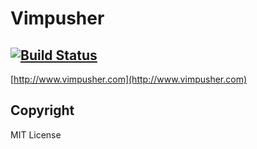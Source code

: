 # Vimpusher

[![Build Status](https://secure.travis-ci.org/banyan/Vimpusher.png)](http://travis-ci.org/banyan/Vimpusher)
---

[http://www.vimpusher.com](http://www.vimpusher.com)

Copyright
---

MIT License
